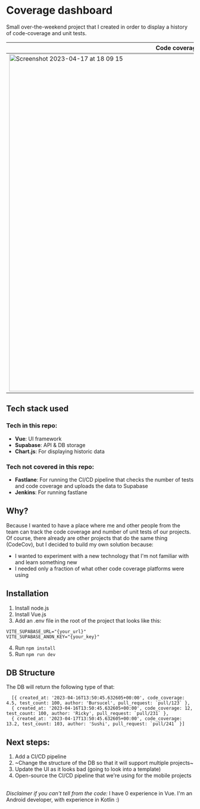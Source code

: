 # Coverage dashboard

Small over-the-weekend project that I created in order to display a history of code-coverage and unit tests.

| Code coverage  | Test count |
| ------------- | ------------- |
| <img width="906" alt="Screenshot 2023-04-17 at 18 09 15" src="https://github.com/adriancoman/vueCoverageDashboard/assets/4348190/135d26aa-d828-4c2f-b30a-2ade7fddb0ba">  | <img width="906" alt="Screenshot 2023-04-17 at 18 08 09" src="https://github.com/adriancoman/vueCoverageDashboard/assets/4348190/00142b29-3694-464e-b917-08aad7a9e882">  |


## Tech stack used
### Tech in this repo:
- **Vue**: UI framework
- **Supabase**: API & DB storage
- **Chart.js**: For displaying historic data 
### Tech not covered in this repo:
- **Fastlane**: For running the CI/CD pipeline that checks the number of tests and code coverage and uploads the data to Supabase
- **Jenkins**: For running fastlane

## Why?
Because I wanted to have a place where me and other people from the team can track the code coverage and number of unit tests of our projects.
Of course, there already are other projects that do the same thing (CodeCov), but I decided to build my own solution because:
- I wanted to experiment with a new technology that I'm not familiar with and learn something new
- I needed only a fraction of what other code coverage platforms were using

## Installation
1. Install node.js
2. Install Vue.js
3. Add an .env file in the root of the project that looks like this:
```
VITE_SUPABASE_URL="{your_url}"
VITE_SUPABASE_ANON_KEY="{your_key}"
```
4. Run `npm install`
5. Run `npm run dev`

## DB Structure
The DB will return the following type of that:
```
  [{ created_at: '2023-04-16T13:50:45.632605+00:00', code_coverage: 4.5, test_count: 100, author: 'Bursucel', pull_request: `pull/123` },
  { created_at: '2023-04-16T13:50:45.632605+00:00', code_coverage: 12, test_count: 100, author: 'Ricky', pull_request: `pull/231` },
  { created_at: '2023-04-17T13:50:45.632605+00:00', code_coverage: 13.2, test_count: 103, author: 'Sushi', pull_request: `pull/241` }]
```

## Next steps:
1. Add a CI/CD pipeline
2. ~Change the structure of the DB so that it will support multiple projects~
3. Update the UI as it looks bad (going to look into a template)
4. Open-source the CI/CD pipeline that we're using for the mobile projects

<br> 
<em>Disclaimer if you can't tell from the code:</em> I have 0 experience in Vue. I'm an Android developer, with experience in Kotlin :)
